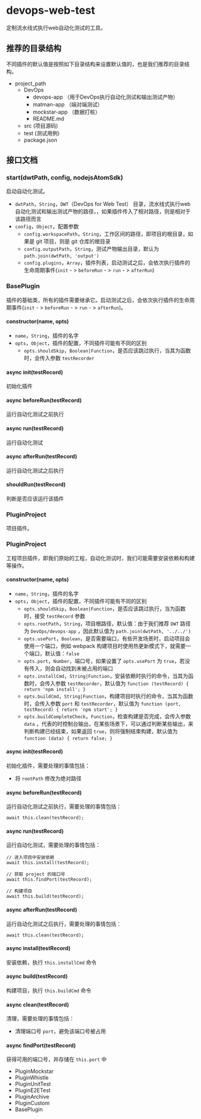 # devops-web-test

定制流水线式执行web自动化测试的工具。

## 推荐的目录结构

不同插件的默认值是按照如下目录结构来设置默认值的，也是我们推荐的目录结构。

- project_path
  - DevOps
    - devops-app （用于DevOps执行自动化测试和输出测试产物）
    - matman-app （端对端测试）
    - mockstar-app （数据打桩）
    - README.md
  - src (项目源码)
  - test (测试用例)
  - package.json


## 接口文档

### start(dwtPath, config, nodejsAtomSdk)

启动自动化测试。

- `dwtPath`，`String`，`DWT`（DevOps for Web Test） 目录，流水线式执行web自动化测试和输出测试产物的路径，，如果插件传入了相对路径，则是相对于该路径而言
- `config`，`Object`，配置参数
  - `config.workspacePath`，`String`，工作区间的路径，即项目的根目录，如果是 git 项目，则是 git 仓库的根目录
  - `config.outputPath`，`String`，测试产物输出目录，默认为 `path.join(dwtPath, 'output')`
  - `config.plugins`，`Array`，插件列表，启动测试之后，会依次执行插件的生命周期事件(`init` - > `beforeRun` - > `run` - > `afterRun`)

### BasePlugin

插件的基础类，所有的插件需要继承它。启动测试之后，会依次执行插件的生命周期事件(`init` - > `beforeRun` - > `run` - > `afterRun`)。

#### constructor(name, opts)

- `name`，`String`，插件的名字
- `opts`，`Object`，插件的配置，不同插件可能有不同的区别
  - `opts.shouldSkip`，`Boolean|Function`，是否应该跳过执行，当其为函数时，会传入参数 `testRecorder`

#### async init(testRecord)

初始化插件

#### async beforeRun(testRecord)

运行自动化测试之前执行

#### async run(testRecord)

运行自动化测试

#### async afterRun(testRecord)

运行自动化测试之后执行

#### shouldRun(testRecord)

判断是否应该运行该插件

### PluginProject

项目插件。


### PluginProject

工程项目插件，即我们原始的工程，自动化测试时，我们可能需要安装依赖和构建等操作。

#### constructor(name, opts)

- `name`，`String`，插件的名字
- `opts`，`Object`，插件的配置，不同插件可能有不同的区别
  - `opts.shouldSkip`，`Boolean|Function`，是否应该跳过执行，当为函数时，接受 `testRecord` 参数
  - `opts.rootPath`，`String`，项目根路径，默认值：由于我们推荐 `DWT` 路径为 `DevOps/devops-app` ，因此默认值为 `path.join(dwtPath, '../../')`
  - `opts.usePort`，`Boolean`，是否需要端口，有些开发场景时，启动项目会使用一个端口，例如 webpack 构建项目时使用热更新模式下，就需要一个端口，默认值：`false` 
  - `opts.port`，`Number`，端口号，如果设置了 `opts.usePort` 为 `true`，若没有传入，则会自动找到未被占用的端口
  - `opts.installCmd`，`String|Function`，安装依赖时执行的命令，当其为函数时，会传入参数 `testRecorder`，默认值为 `function (testRecord) { return 'npm install'; }`
  - `opts.buildCmd`，`String|Function`，构建项目时执行的命令，当其为函数时，会传入参数 `port` 和 `testRecorder`，默认值为 `function (port, testRecord) { return 'npm start'; }`
  - `opts.buildCompleteCheck`，`Function`，检查构建是否完成，会传入参数 `data` ，代表的时控制台输出，在某些场景下，可以通过判断某些输出，来判断构建已经结束，如果返回 `true`，则将强制结束构建，默认值为 `function (data) { return false; }`


#### async init(testRecord)

初始化插件，需要处理的事情包括：

- 将 `rootPath` 修改为绝对路径

#### async beforeRun(testRecord)

运行自动化测试之前执行，需要处理的事情包括：

```
await this.clean(testRecord);
```

#### async run(testRecord)

运行自动化测试，需要处理的事情包括：

```
// 进入项目中安装依赖
await this.install(testRecord);

// 获取 project 的端口号
await this.findPort(testRecord);

// 构建项目
await this.build(testRecord);
```

#### async afterRun(testRecord)

运行自动化测试之后执行，需要处理的事情包括：
           
```
await this.clean(testRecord);
```

#### async install(testRecord)

安装依赖，执行 `this.installCmd` 命令

#### async build(testRecord)

构建项目，执行 `this.buildCmd` 命令

#### async clean(testRecord)

清理，需要处理的事情包括：

- 清理端口号 `port`，避免该端口号被占用

#### async findPort(testRecord)

获得可用的端口号，并存储在 `this.port` 中



- PluginMockstar
- PluginWhistle
- PluginUnitTest
- PluginE2ETest
- PluginArchive
- PluginCustom
- BasePlugin